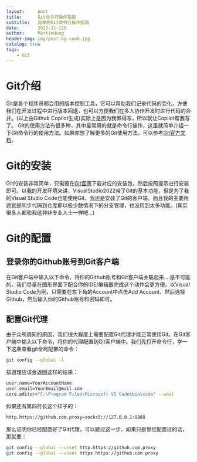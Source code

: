 ```yaml
---
layout:     post
title:      Git命令行操作指南
subtitle:   简单的Git命令行操作指南
date:       2023-11-126
author:     MartinHung
header-img: img/post-bg-cook.jpg
catalog: true
tags:
    - Git
---
```


# Git介绍
Git是各个程序员都会用的版本控制工具，它可以帮助我们记录代码的变化，方便我们在开发过程中进行版本回退，也可以方便我们在多人协作开发时进行代码的合并。(以上由Github Copilot生成)实际上是因为我懒得写，所以就让Copilot帮我写了。
Git的使用方法有很多种，其中最常用的就是命令行操作，这里就简单介绍一下Git命令行的使用方法。如果你想了解更多的Git使用方法，可以参考[Git官方文档](https://git-scm.com/book/zh/v2)。

# Git的安装
Git的安装非常简单，只需要在[Git官网](https://git-scm.com/downloads)下载对应的安装包，然后按照提示进行安装即可。以我的开发环境来讲，VisualStudio2022带了Git的基本功能，但是为了我的Visual Studio Code也能使用Git，我还是安装了Git的客户端。而且我的主要用途就是同步代码到仓库即以极少数情况下的分支管理，也没用到太多功能。(其实很多人都和我这种非专业人士一样吧...)

# Git的配置
## 登录你的Github账号到Git客户端
在Git客户端中输入以下命令，将你的Github账号和Git客户端关联起来....是不可能的。我们尽量在图形界面下配合你的IDE/编辑器完成这个动作会更方便。以Visual Studio Code为例，只需要在左下角的Account中点击Add Account，然后选择Github，然后输入你的Github账号和密码即可。

## 配置Git代理
由于众所周知的原因，我们很大程度上需要配置Git代理才能正常使用Git。在Git客户端中输入以下命令，将你的代理配置到Git客户端中。我们先打开命令行，学一下这条查看git全局配置的命令：
```bash
git config --global -l
```
按道理应该会返回这样的结果：
```bash
user.name=YourAccountName
user.email=YourEmail@mail.com
core.editor="C:\Program Files\Microsoft VS Code\bin\code" --wait
```
如果还有第四行长这个样子的：
```bash
http.https://github.com.proxy=socks5://127.0.0.1:8888
```

那么证明你已经配置好了Git代理，可以跳过这一步。如果只是曾经配置过的话，那就要：
```bash
git config --global --unset http.https://github.com.proxy
git config --global --unset https.https://github.com.proxy
```

